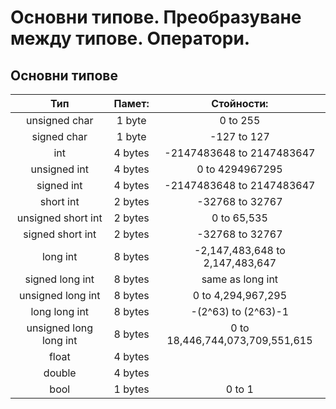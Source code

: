 # Основни типове. Преобразуване между типове. Оператори.


## Основни типове

|          Тип           |  Памет:  |     Стойности:                 |
|:----------------------:|:-------:|:-------------------------------:|
|      unsigned char     |  1 byte |             0 to 255            |
|       signed char      |  1 byte |           -127 to 127           |
|           int          | 4 bytes |    -2147483648 to 2147483647    |
|      unsigned int      | 4 bytes |         0 to 4294967295         |
|       signed int       | 4 bytes |    -2147483648 to 2147483647    |
|        short int       | 2 bytes |         -32768 to 32767         |
|   unsigned short int   | 2 bytes |           0 to 65,535           |
|    signed short int    | 2 bytes |         -32768 to 32767         |
|        long int        | 8 bytes | -2,147,483,648 to 2,147,483,647 |
|     signed long int    | 8 bytes |         same as long int        |
|    unsigned long int   | 8 bytes |        0 to 4,294,967,295       |
|      long long int     | 8 bytes |       -(2^63) to (2^63)-1       |
| unsigned long long int | 8 bytes | 0 to 18,446,744,073,709,551,615 |
| float                  | 4 bytes |                                 |
| double                 | 4 bytes |                                 |
| bool                   | 1 bytes |            0 to 1               |
